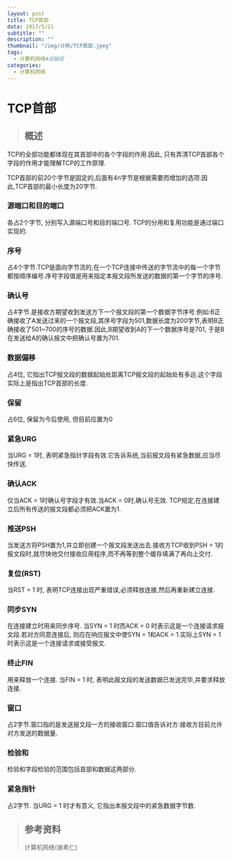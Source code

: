 ```yaml
---
layout: post
title: TCP首部
data: 2017/5/21
subtitle: ""
description: ""
thumbnail: "/img/计网/TCP首部.jpeg"
tags:
  - 计算机网络#运输层
categories:
  - 计算机网络
---
```


# TCP首部

> ## 概述

TCP的全部功能都体现在其首部中的各个字段的作用.因此, 只有弄清TCP首部各个字段的作用才能理解TCP的工作原理.

TCP首部的前20个字节是固定的,后面有4n字节是根据需要而增加的选项.因此,TCP首部的最小长度为20字节.

### 源端口和目的端口

各占2个字节, 分别写入源端口号和目的端口号. TCP的分用和复用功能是通过端口实现的.

### 序号

占4个字节.TCP是面向字节流的,在一个TCP连接中传送的字节流中的每一个字节都按顺序编号.序号字段值是用来指定本报文段所发送的数据的第一个字节的序号.

### 确认号

占4字节.是接收方期望收到发送方下一个报文段的第一个数据字节序号.例如:B正确接收了A发送过来的一个报文段,其序号字段为501,数据长度为200字节,表明B正确接收了501~700的序号的数据.因此,B期望收到A的下一个数据序号是701, 于是B在发送给A的确认报文中把确认号置为701.

### 数据偏移

占4位, 它指出TCP报文段的数据起始处距离TCP报文段的起始处有多远.这个字段实际上是指出TCP首部的长度.

### 保留

占6位, 保留为今后使用, 但目前应置为0

### 紧急URG

当URG = 1时, 表明紧急指针字段有效.它告诉系统,当前报文段有紧急数据,应当尽快传送.

### 确认ACK

仅当ACK = 1时确认号字段才有效.当ACK = 0时,确认号无效. TCP规定,在连接建立后所有传送的报文段都必须把ACK置为1.

### 推送PSH

当发送方将PSH置为1,并立即创建一个报文段发送出去.接收方TCP收到PSH = 1的报文段时,就尽快地交付接收应用程序,而不再等到整个缓存填满了再向上交付.

### 复位(RST)

当RST = 1 时, 表明TCP连接出现严重错误,必须释放连接,然后再重新建立连接.

### 同步SYN

在连接建立时用来同步序号. 当SYN = 1 时而ACK = 0 时表示这是一个连接请求报文段.若对方同意连接后, 则应在响应报文中使SYN = 1和ACK = 1.实际上SYN = 1 时表示这是一个连接请求或接受报文.

### 终止FIN

用来释放一个连接. 当FIN = 1 时, 表明此报文段的发送数据已发送完毕,并要求释放连接.

### 窗口

占2字节.窗口指的是发送报文段一方的接收窗口.窗口值告诉对方:接收方目前允许对方发送的数据量.

### 检验和

检验和字段检验的范围包括首部和数据这两部分.

### 紧急指针

占2字节. 当URG = 1 时才有意义, 它指出本报文段中的紧急数据字节数.

> ## 参考资料
> 计算机网络(谢希仁)
